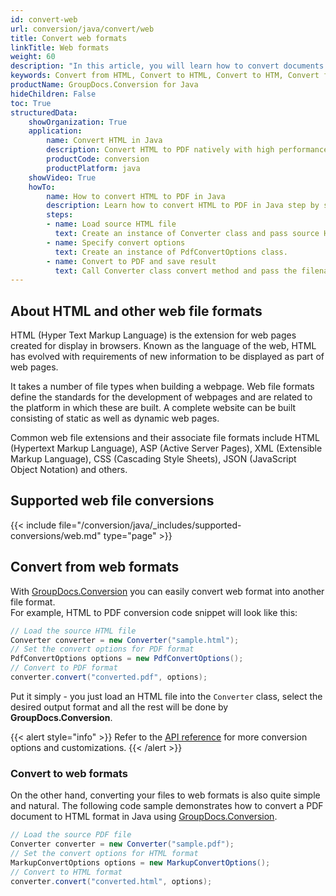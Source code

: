 ```yaml
---
id: convert-web
url: conversion/java/convert/web
title: Convert web formats
linkTitle: Web formats
weight: 60
description: "In this article, you will learn how to convert documents to HTML format with GroupDocs.Conversion for Java."
keywords: Convert from HTML, Convert to HTML, Convert to HTM, Convert from CHM, Convert from MHTML, Convert to MHTML, Convert from XML, Convert to XML, Convert from JSON, Convert to JSON
productName: GroupDocs.Conversion for Java
hideChildren: False
toc: True
structuredData:
    showOrganization: True
    application:    
        name: Convert HTML in Java    
        description: Convert HTML to PDF natively with high performance using Java language and GroupDocs.Conversion for Java APIs
        productCode: conversion
        productPlatform: java 
    showVideo: True
    howTo:
        name: How to convert HTML to PDF in Java 
        description: Learn how to convert HTML to PDF in Java step by step
        steps:
        - name: Load source HTML file 
          text: Create an instance of Converter class and pass source HTML file path as a constructor parameter. You may specify absolute or relative file path as per your requirements. 
        - name: Specify convert options 
          text: Create an instance of PdfConvertOptions class.
        - name: Convert to PDF and save result 
          text: Call Converter class convert method and pass the filename for the converted PDF file and the PdfConvertOptions object from the previous step as parameters.
---
```


## About HTML and other web file formats

HTML (Hyper Text Markup Language) is the extension for web pages created for display in browsers. Known as the language of the web, HTML has evolved with requirements of new information to be displayed as part of web pages. 

It takes a number of file types when building a webpage. Web file formats define the standards for the development of webpages and are related to the platform in which these are built. A complete website can be built consisting of static as well as dynamic web pages. 

Common web file extensions and their associate file formats include HTML (Hypertext Markup Language), ASP (Active Server Pages), XML (Extensible Markup Language), CSS (Cascading Style Sheets), JSON (JavaScript Object Notation) and others.

## Supported web file conversions

{{< include file="/conversion/java/_includes/supported-conversions/web.md" type="page" >}}

## Convert from web formats

With [GroupDocs.Conversion](https://products.groupdocs.com/conversion/java/) you can easily convert web format into another file format.  
For example, HTML to PDF conversion code snippet will look like this:

```java
// Load the source HTML file
Converter converter = new Converter("sample.html");
// Set the convert options for PDF format
PdfConvertOptions options = new PdfConvertOptions();
// Convert to PDF format
converter.convert("converted.pdf", options);
```

Put it simply - you just load an HTML file into the `Converter` class, select the desired output format and all the rest will be done by **GroupDocs.Conversion**.  

{{< alert style="info" >}}
Refer to the [API reference](https://reference.groupdocs.com/conversion/java/com.groupdocs.conversion.options.convert/package-summary) for more conversion options and customizations.
{{< /alert >}}

### Convert to web formats

On the other hand, converting your files to web formats is also quite simple and natural.
The following code sample demonstrates how to convert a PDF document to HTML format in Java using [GroupDocs.Conversion](https://products.groupdocs.com/conversion/java).

```java
// Load the source PDF file
Converter converter = new Converter("sample.pdf");
// Set the convert options for HTML format
MarkupConvertOptions options = new MarkupConvertOptions();
// Convert to HTML format
converter.convert("converted.html", options);
```
